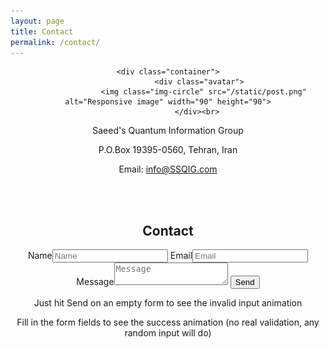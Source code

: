 ```yaml
---
layout: page
title: Contact
permalink: /contact/
---
```


<center>
 
	<div class="container">
                  <div class="avatar">
                    <img class="img-circle" src="/static/post.png" alt="Responsive image" width="90" height="90">
                  </div><br> 
  
Saeed's Quantum Information Group <br> 

P.O.Box 19395-0560, Tehran, Iran  <br>
  
Email: info@SSQIG.com
  
<br><br>


<section id="contact-form">
  <h2>Contact</h2>
  <form id="contact" name="contact" accept-charset="utf-8">
    <label><span>Name</span><input name="name" type="text" placeholder="Name"/></label>
    <label><span>Email</span><input name="email" type="email" placeholder="Email"/></label>
    <label><span>Message</span><textarea name="message" placeholder="Message"></textarea></label>
    <input name="submit" type="submit" value="Send"/>
  </form>
  <aside>
    <p>Just hit Send on an empty form to see the invalid input animation</p>
    <p>Fill in the form fields to see the success animation (no real validation, any random input will do)</p>
  </aside>
</section>


<br><br><br><br><br>
<br><br><br><br><br><br><br><br><br><br><br><br><br><br><br><br><br><br><br><br><br><br><br><br><br><br><br><br>


